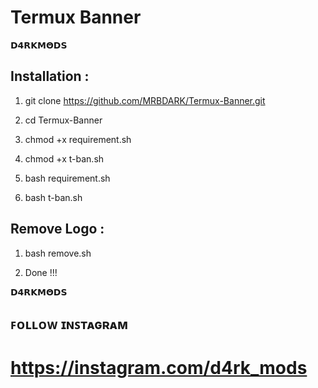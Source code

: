 # Termux Banner


𝗗𝟰𝗥𝗞𝗠𝝝𝗗𝗦 

## Installation :


1) git clone https://github.com/MRBDARK/Termux-Banner.git


2) cd Termux-Banner


3) chmod +x requirement.sh


4) chmod +x t-ban.sh


5) bash requirement.sh


6) bash t-ban.sh



## Remove Logo :

1) bash remove.sh

2) Done !!!


 𝗗𝟰𝗥𝗞𝗠𝝝𝗗𝗦

  



## ꜰᴏʟʟᴏᴡ ɪɴꜱᴛᴀɢʀᴀᴍ

# https://instagram.com/d4rk_mods

